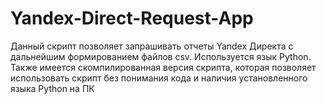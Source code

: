 # Yandex-Direct-Request-App
Данный скрипт позволяет запрашивать отчеты Yandex Директа с дальнейшим формированием файлов csv. Используется язык Python. Также имеется скомпилированная версия скрипта, которая позволяет использовать скрипт без понимания кода и наличия установленного языка Python на ПК
